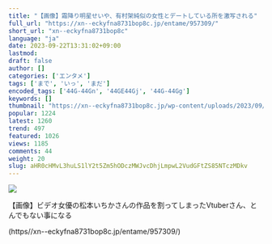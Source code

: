 ```yaml
---
title: "【画像】霜降り明星せいや、有村架純似の女性とデートしている所を激写される"
full_url: "https://xn--eckyfna8731bop8c.jp/entame/957309/"
short_url: "xn--eckyfna8731bop8c"
language: "ja"
date: 2023-09-22T13:31:02+09:00
lastmod: 
draft: false
author: []
categories: ['エンタメ']
tags: ['まで', 'いっ', 'まだ']
encoded_tags: ['44G-44Gn', '44GE44Gj', '44G-44Gg']
keywords: []
thumbnail: "https://xn--eckyfna8731bop8c.jp/wp-content/uploads/2023/09/5c822d8c-s.jpg"
popular: 1224
latest: 1260
trend: 497
featured: 1026
views: 1185
comments: 44
weight: 20
slug: aHR0cHMvL3huLS1lY2t5Zm5hODczMWJvcDhjLmpwL2VudGFtZS85NTczMDkv
---
```


![](https://xn--eckyfna8731bop8c.jp/wp-content/uploads/2023/09/5c822d8c-s.jpg)

<div><p class='widget-related-entry-card-title widget-entry-card-title card-title link__txt__item'>【画像】ビデオ女優の松本いちかさんの作品を割ってしまったVtuberさん、とんでもない事になる</p></div>

(https//xn--eckyfna8731bop8c.jp/entame/957309/)
